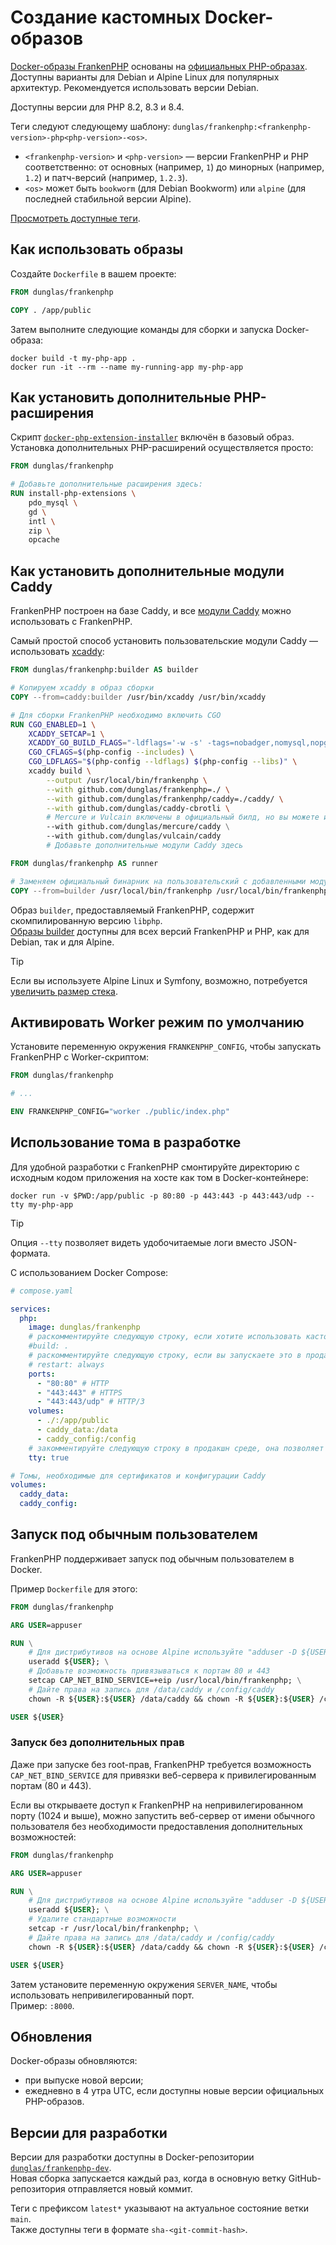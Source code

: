 # Создание кастомных Docker-образов

[Docker-образы FrankenPHP](https://hub.docker.com/r/dunglas/frankenphp) основаны на [официальных PHP-образах](https://hub.docker.com/_/php/). Доступны варианты для Debian и Alpine Linux для популярных архитектур. Рекомендуется использовать версии Debian.

Доступны версии для PHP 8.2, 8.3 и 8.4.

Теги следуют следующему шаблону: `dunglas/frankenphp:<frankenphp-version>-php<php-version>-<os>`.

* `<frankenphp-version>` и `<php-version>` — версии FrankenPHP и PHP соответственно: от основных (например, `1`) до минорных (например, `1.2`) и патч-версий (например, `1.2.3`).
* `<os>` может быть `bookworm` (для Debian Bookworm) или `alpine` (для последней стабильной версии Alpine).

[Просмотреть доступные теги](https://hub.docker.com/r/dunglas/frankenphp/tags).

## Как использовать образы

Создайте `Dockerfile` в вашем проекте:

```dockerfile
FROM dunglas/frankenphp

COPY . /app/public
```

Затем выполните следующие команды для сборки и запуска Docker-образа:

```console
docker build -t my-php-app .
docker run -it --rm --name my-running-app my-php-app
```

## Как установить дополнительные PHP-расширения

Скрипт [`docker-php-extension-installer`](https://github.com/mlocati/docker-php-extension-installer) включён в базовый образ. Установка дополнительных PHP-расширений осуществляется просто:

```dockerfile
FROM dunglas/frankenphp

# Добавьте дополнительные расширения здесь:
RUN install-php-extensions \
	pdo_mysql \
	gd \
	intl \
	zip \
	opcache
```

## Как установить дополнительные модули Caddy

FrankenPHP построен на базе Caddy, и все [модули Caddy](https://caddyserver.com/docs/modules/) можно использовать с FrankenPHP.

Самый простой способ установить пользовательские модули Caddy — использовать [xcaddy](https://github.com/caddyserver/xcaddy):

```dockerfile
FROM dunglas/frankenphp:builder AS builder

# Копируем xcaddy в образ сборки
COPY --from=caddy:builder /usr/bin/xcaddy /usr/bin/xcaddy

# Для сборки FrankenPHP необходимо включить CGO
RUN CGO_ENABLED=1 \
    XCADDY_SETCAP=1 \
    XCADDY_GO_BUILD_FLAGS="-ldflags='-w -s' -tags=nobadger,nomysql,nopgx" \
    CGO_CFLAGS=$(php-config --includes) \
    CGO_LDFLAGS="$(php-config --ldflags) $(php-config --libs)" \
    xcaddy build \
        --output /usr/local/bin/frankenphp \
        --with github.com/dunglas/frankenphp=./ \
        --with github.com/dunglas/frankenphp/caddy=./caddy/ \
        --with github.com/dunglas/caddy-cbrotli \
        # Mercure и Vulcain включены в официальный билд, но вы можете их удалить
        --with github.com/dunglas/mercure/caddy \
        --with github.com/dunglas/vulcain/caddy
        # Добавьте дополнительные модули Caddy здесь

FROM dunglas/frankenphp AS runner

# Заменяем официальный бинарник на пользовательский с добавленными модулями
COPY --from=builder /usr/local/bin/frankenphp /usr/local/bin/frankenphp
```
Образ `builder`, предоставляемый FrankenPHP, содержит скомпилированную версию `libphp`.  
[Образы builder](https://hub.docker.com/r/dunglas/frankenphp/tags?name=builder) доступны для всех версий FrankenPHP и PHP, как для Debian, так и для Alpine.

> [!TIP]
>
> Если вы используете Alpine Linux и Symfony, возможно, потребуется [увеличить размер стека](compile.md#использование-xcaddy).

## Активировать Worker режим по умолчанию

Установите переменную окружения `FRANKENPHP_CONFIG`, чтобы запускать FrankenPHP с Worker-скриптом:

```dockerfile
FROM dunglas/frankenphp

# ...

ENV FRANKENPHP_CONFIG="worker ./public/index.php"
```

## Использование тома в разработке

Для удобной разработки с FrankenPHP смонтируйте директорию с исходным кодом приложения на хосте как том в Docker-контейнере:

```console
docker run -v $PWD:/app/public -p 80:80 -p 443:443 -p 443:443/udp --tty my-php-app
```

> [!TIP]
>
> Опция `--tty` позволяет видеть удобочитаемые логи вместо JSON-формата.

С использованием Docker Compose:

```yaml
# compose.yaml

services:
  php:
    image: dunglas/frankenphp
    # раскомментируйте следующую строку, если хотите использовать кастомный Dockerfile
    #build: .
    # раскомментируйте следующую строку, если вы запускаете это в продакшн среде
    # restart: always
    ports:
      - "80:80" # HTTP
      - "443:443" # HTTPS
      - "443:443/udp" # HTTP/3
    volumes:
      - ./:/app/public
      - caddy_data:/data
      - caddy_config:/config
    # закомментируйте следующую строку в продакшн среде, она позволяет получать удобочитаемые логи в режиме разработки
    tty: true

# Томы, необходимые для сертификатов и конфигурации Caddy
volumes:
  caddy_data:
  caddy_config:
```

## Запуск под обычным пользователем

FrankenPHP поддерживает запуск под обычным пользователем в Docker.

Пример `Dockerfile` для этого:

```dockerfile
FROM dunglas/frankenphp

ARG USER=appuser

RUN \
	# Для дистрибутивов на основе Alpine используйте "adduser -D ${USER}"
	useradd ${USER}; \
	# Добавьте возможность привязываться к портам 80 и 443
	setcap CAP_NET_BIND_SERVICE=+eip /usr/local/bin/frankenphp; \
	# Дайте права на запись для /data/caddy и /config/caddy
	chown -R ${USER}:${USER} /data/caddy && chown -R ${USER}:${USER} /config/caddy

USER ${USER}
```

### Запуск без дополнительных прав

Даже при запуске без root-прав, FrankenPHP требуется возможность `CAP_NET_BIND_SERVICE` для привязки веб-сервера к привилегированным портам (80 и 443).

Если вы открываете доступ к FrankenPHP на непривилегированном порту (1024 и выше), можно запустить веб-сервер от имени обычного пользователя без необходимости предоставления дополнительных возможностей:

```dockerfile
FROM dunglas/frankenphp

ARG USER=appuser

RUN \
	# Для дистрибутивов на основе Alpine используйте "adduser -D ${USER}"
	useradd ${USER}; \
	# Удалите стандартные возможности
	setcap -r /usr/local/bin/frankenphp; \
	# Дайте права на запись для /data/caddy и /config/caddy
	chown -R ${USER}:${USER} /data/caddy && chown -R ${USER}:${USER} /config/caddy

USER ${USER}
```

Затем установите переменную окружения `SERVER_NAME`, чтобы использовать непривилегированный порт.  
Пример: `:8000`.

## Обновления

Docker-образы обновляются:

* при выпуске новой версии;
* ежедневно в 4 утра UTC, если доступны новые версии официальных PHP-образов.

## Версии для разработки

Версии для разработки доступны в Docker-репозитории [`dunglas/frankenphp-dev`](https://hub.docker.com/repository/docker/dunglas/frankenphp-dev).  
Новая сборка запускается каждый раз, когда в основную ветку GitHub-репозитория отправляется новый коммит.

Теги с префиксом `latest*` указывают на актуальное состояние ветки `main`.  
Также доступны теги в формате `sha-<git-commit-hash>`.
